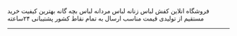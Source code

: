 فروشگاه انلاین کفش لباس زنانه لباس مردانه لباس بچه گانه 
بهترین کیفیت 
خرید مستقیم از تولیدی 
قیمت مناسب 
ارسال به تمام نقاط کشور 
پشتیبانی ۲۴ساعته 

---
